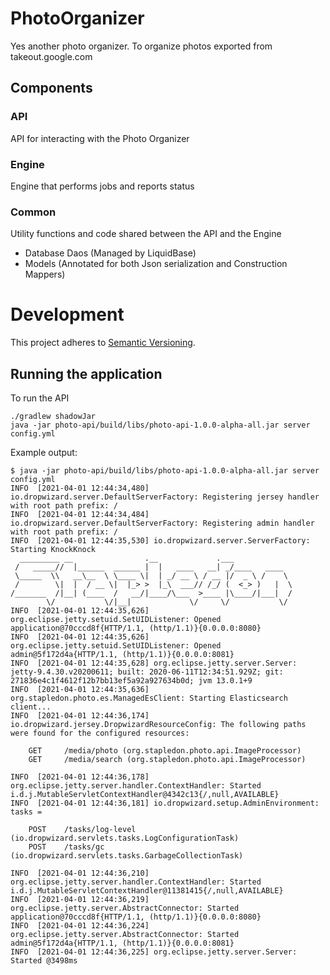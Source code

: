 # PhotoOrganizer
Yes another photo organizer. To organize photos exported from takeout.google.com

## Components

### API
API for interacting with the Photo Organizer

### Engine
Engine that performs jobs and reports status

### Common
Utility functions and code shared between the API and the Engine
- Database Daos (Managed by LiquidBase)
- Models (Annotated for both Json serialization and Construction Mappers)

# Development

This project adheres to [Semantic Versioning](https://semver.org/spec/v2.0.0.html).

## Running the application

To run the API
~~~
./gradlew shadowJar
java -jar photo-api/build/libs/photo-api-1.0.0-alpha-all.jar server config.yml
~~~
Example output:
~~~
$ java -jar photo-api/build/libs/photo-api-1.0.0-alpha-all.jar server config.yml
INFO  [2021-04-01 12:44:34,480] io.dropwizard.server.DefaultServerFactory: Registering jersey handler with root path prefix: /
INFO  [2021-04-01 12:44:34,484] io.dropwizard.server.DefaultServerFactory: Registering admin handler with root path prefix: /
INFO  [2021-04-01 12:44:35,530] io.dropwizard.server.ServerFactory: Starting KnockKnock
  _________ __                .__             .___
 /   _____//  |______  ______ |  |   ____   __| _/____   ____
 \_____  \\   __\__  \ \____ \|  | _/ __ \ / __ |/  _ \ /    \
 /        \|  |  / __ \|  |_> >  |_\  ___// /_/ (  <_> )   |  \
/_______  /|__| (____  /   __/|____/\___  >____ |\____/|___|  /
        \/           \/|__|             \/     \/           \/
INFO  [2021-04-01 12:44:35,626] org.eclipse.jetty.setuid.SetUIDListener: Opened application@70cccd8f{HTTP/1.1, (http/1.1)}{0.0.0.0:8080}
INFO  [2021-04-01 12:44:35,626] org.eclipse.jetty.setuid.SetUIDListener: Opened admin@5f172d4a{HTTP/1.1, (http/1.1)}{0.0.0.0:8081}
INFO  [2021-04-01 12:44:35,628] org.eclipse.jetty.server.Server: jetty-9.4.30.v20200611; built: 2020-06-11T12:34:51.929Z; git: 271836e4c1f4612f12b7bb13ef5a92a927634b0d; jvm 13.0.1+9
INFO  [2021-04-01 12:44:35,636] org.stapledon.photo.es.ManagedEsClient: Starting Elasticsearch client...
INFO  [2021-04-01 12:44:36,174] io.dropwizard.jersey.DropwizardResourceConfig: The following paths were found for the configured resources:

    GET     /media/photo (org.stapledon.photo.api.ImageProcessor)
    GET     /media/search (org.stapledon.photo.api.ImageProcessor)

INFO  [2021-04-01 12:44:36,178] org.eclipse.jetty.server.handler.ContextHandler: Started i.d.j.MutableServletContextHandler@4342c13{/,null,AVAILABLE}
INFO  [2021-04-01 12:44:36,181] io.dropwizard.setup.AdminEnvironment: tasks =

    POST    /tasks/log-level (io.dropwizard.servlets.tasks.LogConfigurationTask)
    POST    /tasks/gc (io.dropwizard.servlets.tasks.GarbageCollectionTask)

INFO  [2021-04-01 12:44:36,210] org.eclipse.jetty.server.handler.ContextHandler: Started i.d.j.MutableServletContextHandler@11381415{/,null,AVAILABLE}
INFO  [2021-04-01 12:44:36,219] org.eclipse.jetty.server.AbstractConnector: Started application@70cccd8f{HTTP/1.1, (http/1.1)}{0.0.0.0:8080}
INFO  [2021-04-01 12:44:36,224] org.eclipse.jetty.server.AbstractConnector: Started admin@5f172d4a{HTTP/1.1, (http/1.1)}{0.0.0.0:8081}
INFO  [2021-04-01 12:44:36,225] org.eclipse.jetty.server.Server: Started @3498ms
~~~
